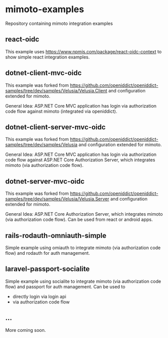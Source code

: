 # mimoto-examples
Repository containing mimoto integration examples

## react-oidc
This example uses https://www.npmjs.com/package/react-oidc-context to show simple react integration examples. 

## dotnet-client-mvc-oidc
This example was forked from https://github.com/openiddict/openiddict-samples/tree/dev/samples/Velusia/Velusia.Client and configuration extended for mimoto.

General Idea:
ASP.NET Core MVC application has login via authorization code flow against mimoto (integrated via openiddict).

## dotnet-client-server-mvc-oidc
This example was forked from https://github.com/openiddict/openiddict-samples/tree/dev/samples/Velusia and configuration extended for mimoto.

General Idea:
ASP.NET Core MVC application has login via authorization code flow against ASP.NET Core Authorization Server, which integrates mimoto (via authorization code flow).

## dotnet-server-mvc-oidc
This example was forked from https://github.com/openiddict/openiddict-samples/tree/dev/samples/Velusia/Velusia.Server and configuration extended for mimoto.

General Idea:
ASP.NET Core Authorization Server, which integrates mimoto (via authorization code flow). Can be used from react or android apps.

## rails-rodauth-omniauth-simple
Simple example using omiauth to integrate mimoto (via authorization code flow) and rodauth for auth management.

## laravel-passport-socialite
Simple example using socialite to integrate mimoto (via authorization code flow) and passport for auth management. Can be used to 
- directly login via login api 
- via authorization code flow

## ...
More coming soon.